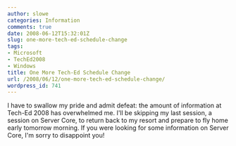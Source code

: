 ```yaml
---
author: slowe
categories: Information
comments: true
date: 2008-06-12T15:32:01Z
slug: one-more-tech-ed-schedule-change
tags:
- Microsoft
- TechEd2008
- Windows
title: One More Tech-Ed Schedule Change
url: /2008/06/12/one-more-tech-ed-schedule-change/
wordpress_id: 741
---
```


I have to swallow my pride and admit defeat: the amount of information at Tech-Ed 2008 has overwhelmed me. I'll be skipping my last session, a session on Server Core, to return back to my resort and prepare to fly home early tomorrow morning. If you were looking for some information on Server Core, I'm sorry to disappoint you!
